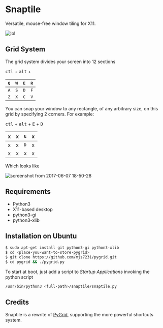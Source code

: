# Snaptile

Versatile, mouse-free window tiling for X11.

![lol](https://user-images.githubusercontent.com/5866348/26905369-089db4d4-4bb5-11e7-90a8-96e39f278f1c.gif)

## Grid System

The grid system divides your screen into 12 sections

<kbd>ctl</kbd> + <kbd>alt</kbd> +


| <kbd>Q</kbd>| <kbd>W</kbd>| <kbd>E</kbd>| <kbd>R</kbd>|
|--|--|--|--|
| <kbd>A</kbd>| <kbd>S</kbd>| <kbd>D</kbd>| <kbd>F</kbd>|
| <kbd>Z</kbd>| <kbd>X</kbd>| <kbd>C</kbd>| <kbd>V</kbd>|

You can snap your window to any rectangle, of any arbitrary size, on this grid by specifying 2 corners. For example:

<kbd>ctl</kbd> + <kbd>alt</kbd> + <kbd>E</kbd> + <kbd>D</kbd>

| x | x | <kbd>E</kbd>| x |
|--|--|--|--|
| x | x | <kbd>D</kbd>| x |
| x | x |      x      | x |


Which looks like

![screenshot from 2017-06-07 18-50-28](https://user-images.githubusercontent.com/5866348/26905371-0b657a26-4bb5-11e7-9e0f-b3a56f5802a5.png)


## Requirements
* Python3
* X11-based desktop
* python3-gi
* python3-xlib

## Installation on Ubuntu
```bash
$ sudo apt-get install git python3-gi python3-xlib
$ cd <place-you-want-to-store-pygrid>
$ git clone https://github.com/mjs7231/pygrid.git
$ cd pygrid && ./pygrid.py
```

To start at boot, just add a script to *Startup Applications* invoking the python script
```bash
/usr/bin/python3 <full-path>/snaptile/snaptile.py
```

## Credits
Snaptile is a rewrite of [PyGrid](https://github.com/pkkid/pygrid), supporting the more powerful shortcuts system.
